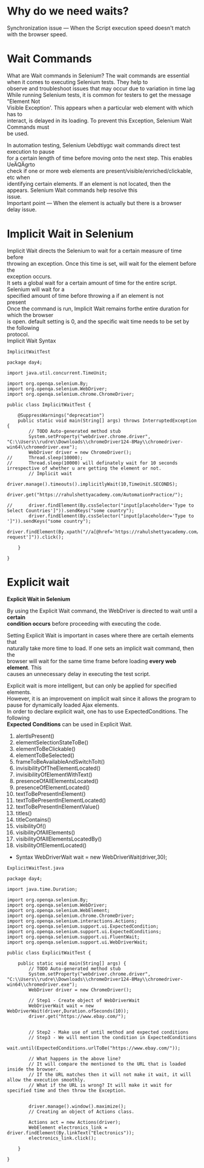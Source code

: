 # Why do we need waits?
Synchronization issue — When the Script execution speed doesn't match with
the browser speed.

# Wait Commands
What are Wait commands in Selenium?
The wait commands are essential when it comes to executing Selenium tests. They help to  
observe and troubleshoot issues that may occur due to variation in time lag  
While running Selenium tests, it is common for testers to get the message "Element Not  
Visible Exception'. This appears when a particular web element with which has to  
interact, is delayed in its loading. To prevent this Exception, Selenium Wait Commands must  
be used.  

In automation testing, Selenium Uebdtiygc wait commands direct test execution to pause  
for a certain length of time before moving onto the next step. This enables UeÄQÄgrto  
check if one or more web elements are present/visible/enriched/clickable, etc when  
identifying certain elements. If an element is not located, then the  
appears. Selenium Wait commands help resolve this  
issue.  
Important point — When the element is actually but there is a browser  
delay issue.

# Implicit Wait in Selenium
Implicit Wait directs the Selenium to wait for a certain measure of time before  
throwing an exception. Once this time is set, will wait for the element before the  
exception occurs.  
It sets a global wait for a certain amount of time for the entire script. Selenium will wait for a  
specified amount of time before throwing a if an element is not  
present  
Once the command is run, Implicit Wait remains forthe entire duration for which the browser  
is open. default setting is 0, and the specific wait time needs to be set by the following  
protocol.  
Implicit Wait Syntax  

```
ImplicitWaitTest

package day4;

import java.util.concurrent.TimeUnit;

import org.openqa.selenium.By;
import org.openqa.selenium.WebDriver;
import org.openqa.selenium.chrome.ChromeDriver;

public class ImplicitWaitTest {

	@SuppressWarnings("deprecation")
	public static void main(String[] args) throws InterruptedException {
		// TODO Auto-generated method stub
		System.setProperty("webdriver.chrome.driver", "C:\\Users\\rudre\\Downloads\\chromeDriver124-8May\\chromedriver-win64\\chromedriver.exe");
		WebDriver driver = new ChromeDriver();
//		Thread.sleep(10000);
//      Thread.sleep(10000) will definately wait for 10 seconds irrespective of whether u are getting the element or not.
		// Implicit wait
		driver.manage().timeouts().implicitlyWait(10,TimeUnit.SECONDS);
		driver.get("https://rahulshettyacademy.com/AutomationPractice/");
		
//		driver.findElement(By.cssSelector("input[placeholder='Type to Select Countries']")).sendKeys("some country");
		driver.findElement(By.cssSelector("input[placeholder='Type to ']")).sendKeys("some country");
		driver.findElement(By.xpath("//a[@href='https://rahulshettyacademy.com/documents-request']")).click();

	}

}

```

# Explicit wait
**Explicit Wait in Selenium**  

By using the Explicit Wait command, the WebDriver is directed to wait until a **certain  
condition occurs** before proceeding with executing the code. 

Setting Explicit Wait is important in cases where there are certaih elements that  
naturally take more time to load. If one sets an implicit wait command, then the  
browser will wait for the same time frame before loading **every web element**. This  
causes an unnecessary delay in executing the test script.  

Explicit wait is more intelligent, but can only be applied for specified elements.    
However, it is an improvement on implicit wait since it allows the program to pause
for dynamically loaded Ajax elements.  
In order to declare explicit wait, one has to use ExpectedConditions. The following  
**Expected Conditions** can be used in Explicit Wait.  
1. alertIsPresent()
2. elementSelectionStateToBe()
3. elementToBeClickable()
4. elementToBeSelected()
5. frameToBeAvailableAndSwitchToIt()
6. invisibilityOfTheElementLocated()
7. invisibilityOfElementWithText()
8. presenceOfAllElementsLocated()
9. presenceOfElementLocated()
10. textToBePresentInElement()
11. textToBePresentInElementLocated()
12. textToBePresentInElementValue()
13. titles()
14. titleContains()
15. visibilityOf()
16. visibilityOfAllElements()
17. visibilityOfAllElementsLocatedBy()
18. visibilityOfElementLocated()

* Syntax
WebDriverWait wait = new WebDriverWait(driver,30);

```
ExplicitWaitTest.java

package day4;

import java.time.Duration;

import org.openqa.selenium.By;
import org.openqa.selenium.WebDriver;
import org.openqa.selenium.WebElement;
import org.openqa.selenium.chrome.ChromeDriver;
import org.openqa.selenium.interactions.Actions;
import org.openqa.selenium.support.ui.ExpectedCondition;
import org.openqa.selenium.support.ui.ExpectedConditions;
import org.openqa.selenium.support.ui.FluentWait;
import org.openqa.selenium.support.ui.WebDriverWait;

public class ExplicitWaitTest {

	public static void main(String[] args) {
		// TODO Auto-generated method stub
		System.setProperty("webdriver.chrome.driver", "C:\\Users\\rudre\\Downloads\\chromeDriver124-8May\\chromedriver-win64\\chromedriver.exe");
		WebDriver driver = new ChromeDriver();
		
		// Step1 - Create object of WebDriverWait
		WebDriverWait wait = new WebDriverWait(driver,Duration.ofSeconds(10));
		driver.get("https://www.ebay.com/");
		
		
		// Step2 - Make use of until method and expected conditions
		// Step3 - We will mention the condition in ExpectedConditions
		wait.until(ExpectedConditions.urlToBe("https://www.ebay.com/"));
		
		// What happens in the above line?
		// It will compare the mentioned to the URL that is loaded inside the browser.
		// If the URL matches then it will not make it wait, it will allow the execution smoothly.
		// What if the URL is wrong? It will make it wait for specified time and then throw the Exception.
		
		
		driver.manage().window().maximize();
		// Creating an object of Actions class.
		
		Actions act = new Actions(driver);
		WebElement electronics_link = driver.findElement(By.linkText("Electronics"));
		electronics_link.click();
				
	}

}


```
 